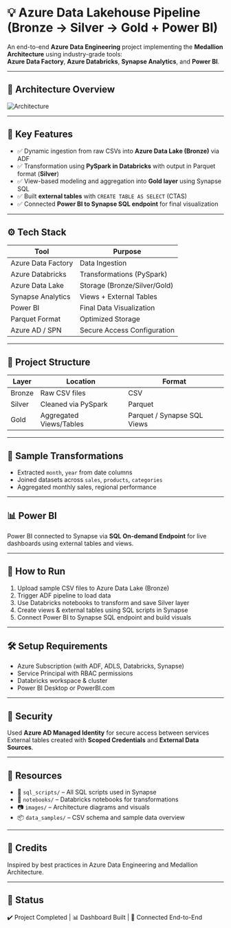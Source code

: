 # 💡 Azure Data Lakehouse Pipeline (Bronze → Silver → Gold + Power BI)

An end-to-end **Azure Data Engineering** project implementing the **Medallion Architecture** using industry-grade tools:  
**Azure Data Factory**, **Azure Databricks**, **Synapse Analytics**, and **Power BI**.

---

## 📌 Architecture Overview

![Architecture](images/architecture.png)

---

## 🚀 Key Features

- ✅ Dynamic ingestion from raw CSVs into **Azure Data Lake (Bronze)** via ADF
- ✅ Transformation using **PySpark in Databricks** with output in Parquet format (**Silver**)
- ✅ View-based modeling and aggregation into **Gold layer** using Synapse SQL
- ✅ Built **external tables** with `CREATE TABLE AS SELECT` (CTAS)
- ✅ Connected **Power BI to Synapse SQL endpoint** for final visualization

---

## ⚙️ Tech Stack

| Tool              | Purpose                      |
|-------------------|------------------------------|
| Azure Data Factory| Data Ingestion               |
| Azure Databricks  | Transformations (PySpark)    |
| Azure Data Lake   | Storage (Bronze/Silver/Gold) |
| Synapse Analytics | Views + External Tables      |
| Power BI          | Final Data Visualization     |
| Parquet Format    | Optimized Storage            |
| Azure AD / SPN    | Secure Access Configuration  |

---

## 📁 Project Structure

| Layer   | Location              | Format    |
|---------|-----------------------|-----------|
| Bronze  | Raw CSV files         | CSV       |
| Silver  | Cleaned via PySpark   | Parquet   |
| Gold    | Aggregated Views/Tables | Parquet / Synapse SQL Views |

---

## 🧪 Sample Transformations

- Extracted `month`, `year` from date columns
- Joined datasets across `sales`, `products`, `categories`
- Aggregated monthly sales, regional performance

---

## 📊 Power BI

Power BI connected to Synapse via **SQL On-demand Endpoint** for live dashboards using external tables and views.

---

## 📜 How to Run

1. Upload sample CSV files to Azure Data Lake (Bronze)
2. Trigger ADF pipeline to load data
3. Use Databricks notebooks to transform and save Silver layer
4. Create views & external tables using SQL scripts in Synapse
5. Connect Power BI to Synapse SQL endpoint and build visuals

---

## 🛠️ Setup Requirements

- Azure Subscription (with ADF, ADLS, Databricks, Synapse)
- Service Principal with RBAC permissions
- Databricks workspace & cluster
- Power BI Desktop or PowerBI.com

---

## 🔐 Security

Used **Azure AD Managed Identity** for secure access between services  
External tables created with **Scoped Credentials** and **External Data Sources**.

---

## 📎 Resources

- 📄 `sql_scripts/` – All SQL scripts used in Synapse
- 📓 `notebooks/` – Databricks notebooks for transformations
- 📷 `images/` – Architecture diagrams and visuals
- 📦 `data_samples/` – CSV schema and sample data overview

---

## 🧠 Credits

Inspired by best practices in Azure Data Engineering and Medallion Architecture.

---

## 📌 Status

✔️ Project Completed | 📊 Dashboard Built | 🔗 Connected End-to-End
